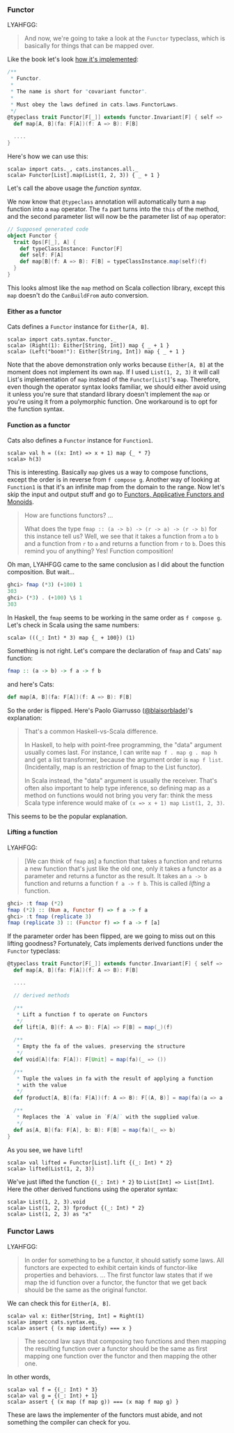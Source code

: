
  [FunctorSource]: $catsBaseUrl$/core/src/main/scala/cats/Functor.scala
  [@blaisorblade]: https://twitter.com/blaisorblade
  [fafm]: http://learnyouahaskell.com/functors-applicative-functors-and-monoids

### Functor

LYAHFGG:

> And now, we're going to take a look at the `Functor` typeclass, which is basically for things that can be mapped over.

Like the book let's look [how it's implemented][FunctorSource]:

```scala
/**
 * Functor.
 *
 * The name is short for "covariant functor".
 *
 * Must obey the laws defined in cats.laws.FunctorLaws.
 */
@typeclass trait Functor[F[_]] extends functor.Invariant[F] { self =>
  def map[A, B](fa: F[A])(f: A => B): F[B]

  ....
}
```

Here's how we can use this:

```console:new
scala> import cats._, cats.instances.all._
scala> Functor[List].map(List(1, 2, 3)) { _ + 1 }
```

Let's call the above usage the *function syntax*.

We now know that `@typeclass` annotation will automatically turn a `map` function into a `map` operator.
The `fa` part turns into the `this` of the method, and the second parameter list will now be
the parameter list of `map` operator:

```scala
// Supposed generated code
object Functor {
  trait Ops[F[_], A] {
    def typeClassInstance: Functor[F]
    def self: F[A]
    def map[B](f: A => B): F[B] = typeClassInstance.map(self)(f)
  }
}
```

This looks almost like the `map` method on Scala collection library,
except this `map` doesn't do the `CanBuildFrom` auto conversion.

#### Either as a functor

Cats defines a `Functor` instance for `Either[A, B]`.

```console
scala> import cats.syntax.functor._
scala> (Right(1): Either[String, Int]) map { _ + 1 }
scala> (Left("boom!"): Either[String, Int]) map { _ + 1 }
```

Note that the above demonstration only works because `Either[A, B]` at the moment
does not implement its own `map`.
If I used `List(1, 2, 3)` it will call List's implementation of `map` instead of
the `Functor[List]`'s `map`. Therefore, even though the operator syntax looks familiar,
we should either avoid using it unless you're sure that standard library doesn't implement the `map`
or you're using it from a polymorphic function.
One workaround is to opt for the function syntax.

#### Function as a functor

Cats also defines a `Functor` instance for `Function1`.

```console
scala> val h = ((x: Int) => x + 1) map {_ * 7}
scala> h(3)
```

This is interesting. Basically `map` gives us a way to compose functions, except the order is in reverse from `f compose g`. Another way of looking at `Function1` is that it's an infinite map from the domain to the range. Now let's skip the input and output stuff and go to [Functors, Applicative Functors and Monoids][fafm].

> How are functions functors?
> ...
>
> What does the type `fmap :: (a -> b) -> (r -> a) -> (r -> b)` for this instance tell us? Well, we see that it takes a function from `a` to `b` and a function from `r` to `a` and returns a function from `r` to `b`. Does this remind you of anything? Yes! Function composition!

Oh man, LYAHFGG came to the same conclusion as I did about the function composition. But wait...

```haskell
ghci> fmap (*3) (+100) 1
303
ghci> (*3) . (+100) \$ 1  
303
```

In Haskell, the `fmap` seems to be working in the same order as `f compose g`. Let's check in Scala using the same numbers:

```console
scala> (((_: Int) * 3) map {_ + 100}) (1)
```

Something is not right. Let's compare the declaration of `fmap` and Cats' `map` function:

```haskell
fmap :: (a -> b) -> f a -> f b

```

and here's Cats:

```scala
def map[A, B](fa: F[A])(f: A => B): F[B]

```

So the order is flipped. Here's Paolo Giarrusso ([@blaisorblade][@blaisorblade])'s explanation:

> That's a common Haskell-vs-Scala difference.
>
> In Haskell, to help with point-free programming, the "data" argument usually comes last. For instance, I can write `map f . map g . map h` and get a list transformer, because the argument order is `map f list`. (Incidentally, map is an restriction of fmap to the List functor).
>
> In Scala instead, the "data" argument is usually the receiver. That's often also important to help type inference, so defining map as a method on functions would not bring you very far: think the mess Scala type inference would make of `(x => x + 1) map List(1, 2, 3)`.

This seems to be the popular explanation.

#### Lifting a function

LYAHFGG:

> [We can think of `fmap` as] a function that takes a function and returns a new function that's just like the old one, only it takes a functor as a parameter and returns a functor as the result. It takes an `a -> b` function and returns a function `f a -> f b`. This is called *lifting* a function.

```haskell
ghci> :t fmap (*2)  
fmap (*2) :: (Num a, Functor f) => f a -> f a  
ghci> :t fmap (replicate 3)  
fmap (replicate 3) :: (Functor f) => f a -> f [a]  
```

If the parameter order has been flipped, are we going to miss out on this lifting goodness?
Fortunately, Cats implements derived functions under the `Functor` typeclass:

```scala
@typeclass trait Functor[F[_]] extends functor.Invariant[F] { self =>
  def map[A, B](fa: F[A])(f: A => B): F[B]

  ....

  // derived methods

  /**
   * Lift a function f to operate on Functors
   */
  def lift[A, B](f: A => B): F[A] => F[B] = map(_)(f)

  /**
   * Empty the fa of the values, preserving the structure
   */
  def void[A](fa: F[A]): F[Unit] = map(fa)(_ => ())

  /**
   * Tuple the values in fa with the result of applying a function
   * with the value
   */
  def fproduct[A, B](fa: F[A])(f: A => B): F[(A, B)] = map(fa)(a => a -> f(a))

  /**
   * Replaces the `A` value in `F[A]` with the supplied value.
   */
  def as[A, B](fa: F[A], b: B): F[B] = map(fa)(_ => b)
}
```

As you see, we have `lift`!

```console
scala> val lifted = Functor[List].lift {(_: Int) * 2}
scala> lifted(List(1, 2, 3))
```

We've just lifted the function `{(_: Int) * 2}` to `List[Int] => List[Int]`. Here the other derived functions using the operator syntax:

```console
scala> List(1, 2, 3).void
scala> List(1, 2, 3) fproduct {(_: Int) * 2}
scala> List(1, 2, 3) as "x"
```

### Functor Laws

LYAHFGG:

> In order for something to be a functor, it should satisfy some laws.
> All functors are expected to exhibit certain kinds of functor-like properties and behaviors.
> ...
> The first functor law states that if we map the id function over a functor, the functor that we get back should be the same as the original functor.

We can check this for `Either[A, B]`.

```console
scala> val x: Either[String, Int] = Right(1)
scala> import cats.syntax.eq._
scala> assert { (x map identity) === x }
```

> The second law says that composing two functions and then mapping the resulting function over a functor should be the same as first mapping one function over the functor and then mapping the other one.

In other words,

```console
scala> val f = {(_: Int) * 3}
scala> val g = {(_: Int) + 1}
scala> assert { (x map (f map g)) === (x map f map g) }
```

These are laws the implementer of the functors must abide, and not something the compiler can check for you. 
